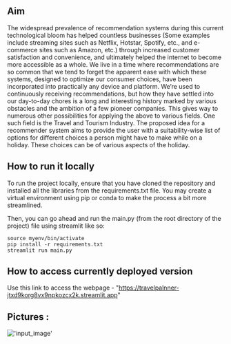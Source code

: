 
## Aim

The widespread prevalence of recommendation systems during this current technological bloom has helped countless businesses (Some examples include streaming sites such as Netflix, Hotstar, Spotify, etc., and e-commerce sites such as Amazon, etc.) through increased customer satisfaction and convenience, and ultimately helped the internet to become more accessible as a whole. We live in a time where recommendations are so common that we tend to forget the apparent ease with which these systems, designed to optimize our consumer choices, have been incorporated into practically any device and platform. We’re used to continuously receiving recommendations, but how they have settled into our day-to-day chores is a long and interesting history marked by various obstacles and the ambition of a few pioneer companies. This gives way to numerous other possibilities for applying the above to various fields. One such field is the Travel and Tourism Industry. The proposed idea for a recommender system aims to provide the user with a suitability-wise list of options for different choices a person might have to make while on a holiday. These choices can be of various aspects of the holiday.



## How to run it locally

To run the project locally, ensure that you have cloned the repository and installed all the libraries from the requirements.txt file. You may create a virtual environment using pip or conda to make the process a bit more streamlined. 

Then, you can go ahead and run the main.py (from the root directory of the project) file using streamlit like so:
```
source myenv/bin/activate
pip install -r requirements.txt
streamlit run main.py
```
## How to access currently deployed version

Use this link to access the webpage - "https://travelpalnner-jtxd9korg8vx9npkozcx2k.streamlit.app"

## Pictures : 

!['input_image']('data/Input.png')

